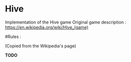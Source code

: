 # Hive
Implementation of the Hive game
Original game description : https://en.wikipedia.org/wiki/Hive_(game)

#Rules :

(Copied from the Wikipedia's page)

**TODO**


